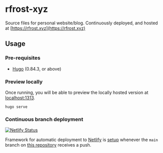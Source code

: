 # rfrost-xyz

Source files for personal website/blog. Continuously deployed, and hosted at [https://rfrost.xyz](https://rfrost.xyz)

## Usage

### Pre-requisites
* [Hugo](https://gohugo.io/getting-started/installing/) (0.84.3, or above)

### Preview locally
Once running, you will be able to preview the locally hosted version at [localhost:1313](http://localhost:1313/).

```shell
hugo serve
```

### Continuous branch deployment

[![Netlify Status](https://api.netlify.com/api/v1/badges/639fb7a9-1d1a-40b2-9286-1d2163e8965e/deploy-status)](https://app.netlify.com/sites/rfrost-xyz/deploys)

Framework for automatic deployment to [Netlify](https://www.netlify.com) is [setup](netlify.toml) whenever the `main` branch on [this repository](https://github.com/rdfrost/rfrost-xyz) receives a push.